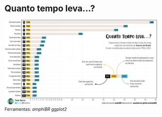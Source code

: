 # Quanto tempo leva...?

![](https://raw.githubusercontent.com/paulobarros/dataviz/main/amphibians-descriptions/figures/amphibians_desc.png) Ferramentas: *amphiBR* *ggplot2*